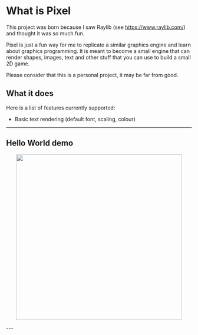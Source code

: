 # What is Pixel
This project was born because I saw Raylib (see https://www.raylib.com/) and thought it was so much fun.

Pixel is just a fun way for me to replicate a similar graphics engine and learn about graphics programming. It is meant to become a small engine that can render shapes, images, text and other stuff that you can use to build a small 2D game.

Please consider that this is a personal project, it may be far from good.

## What it does
Here is a list of features currently supported:
- Basic text rendering (default font, scaling, colour)
---
## Hello World demo

<p align="center">
  <img src="https://github.com/user-attachments/assets/7718e622-f603-4720-b50a-e123b1daef83", width=450>
</p>
---
